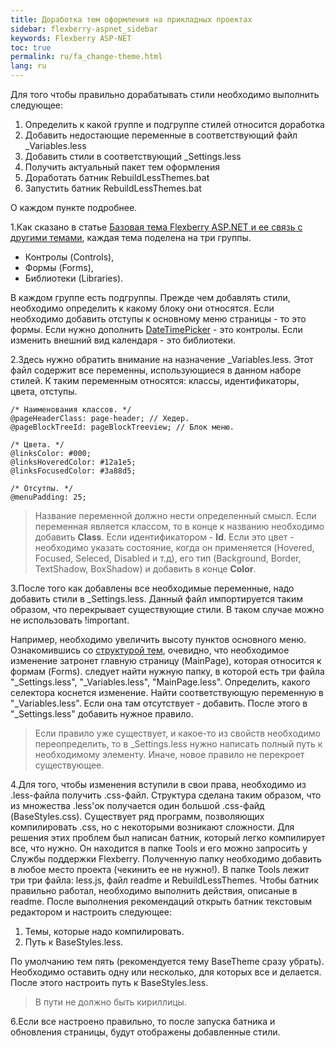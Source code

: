```yaml
---
title: Доработка тем оформления на прикладных проектах
sidebar: flexberry-aspnet_sidebar
keywords: Flexberry ASP-NET
toc: true
permalink: ru/fa_change-theme.html
lang: ru
---
```


Для того чтобы правильно дорабатывать стили необходимо выполнить следующее:

1. Определить к какой группе и подгруппе стилей относится доработка
2. Добавить недостающие переменные в соответствующий файл _Variables.less
3. Добавить стили в соответствующий _Settings.less
4. Получить актуальный пакет тем оформления
5. Доработать батник RebuildLessThemes.bat
6. Запустить батник RebuildLessThemes.bat

О каждом пункте подробнее.

1.Как сказано в статье [Базовая тема Flexberry ASP.NET и ее связь с другими темами](fa_theme-structure.html), каждая тема поделена на три группы.

* Контролы (Controls),
* Формы (Forms),
* Библиотеки (Libraries).

В каждом группе есть подгруппы. Прежде чем добавлять стили, необходимо определить к какому блоку они относятся. Если необходимо добавить отступы к основному меню страницы - то это формы. Если нужно дополнить [DateTimePicker](fw_datetime-picker.html) - это контролы. Если изменить внешний вид календаря - это библиотеки.

2.Здесь нужно обратить внимание на назначение _Variables.less. Этот файл содержит все переменны, использующиеся в данном наборе стилей. К таким переменным относятся: классы, идентификаторы, цвета, отступы.

```less
/* Наименования классов. */
@pageHeaderClass: page-header; // Хедер.
@pageBlockTreeId: pageBlockTreeview; // Блок меню.

/* Цвета. */
@linksColor: #000;
@linksHoveredColor: #12a1e5;
@linksFocusedColor: #3a88d5;

/* Отсутпы. */
@menuPadding: 25;
```

> Название переменной должно нести определенный смысл. Если переменная является классом, то в конце к названию необходимо добавить **Class**. Если идентификатором - **Id**. Если это цвет - необходимо указать состояние, когда он применяется (Hovered, Focused, Seleced, Disabled и т.д), его тип (Background, Border, TextShadow, BoxShadow) и добавить в конце **Color**.

3.После того как добавлены все необходимые переменные, надо добавить стили в _Settings.less. Данный файл импортируется таким образом, что перекрывает существующие стили. В таком случае можно не использовать !important.

Например, необходимо увеличить высоту пунктов основного меню. Ознакомившись со [структурой тем](fa_theme-structure.html), очевидно, что необходимое изменение затронет главную страницу (MainPage), которая относится к формам (Forms). следует найти нужную папку, в которой есть три файла "_Settings.less", "_Variables.less", "MainPage.less". Определить, какого селектора коснется изменение. Найти соответствующую переменную в "_Variables.less". Если она там отсутствует - добавить. После этого в "_Settings.less" добавить нужное правило.

> Если правило уже существует, и какое-то из свойств необходимо переопределить, то в _Settings.less нужно написать полный путь к необходимому элементу. Иначе, новое правило не перекроет существующее.

4.Для того, чтобы изменения вступили в свои права, необходимо из .less-файла получить .css-файл. Структура сделана таким образом, что из множества .less'ок получается один большой .css-файд (BaseStyles.css). Существует ряд программ, позволяющих компилировать .css, но с некоторыми возникают сложности. Для решения этих проблем был написан батник, который легко компилирует все, что нужно. Он находится в папке Tools и его можно запросить у Службы поддержки Flexberry. Полученную папку необходимо добавить в любое место проекта (чекинить ее не нужно!). В папке Tools лежит три три файла: less.js, файл readme и  RebuildLessThemes. Чтобы батник правильно работал, необходимо выполнить действия, описаные в readme. После выполнения рекомендаций открыть батник текстовым редактором и настроить следующее:

1. Темы, которые надо компилировать.
2. Путь к BaseStyles.less.

По умолчанию тем пять (рекомендуется тему BaseTheme сразу убрать). Необходимо оставить одну или несколько, для которых все и делается. После этого настроить путь к BaseStyles.less.

> В пути не должно быть кириллицы.

6.Если все настроено правильно, то после запуска батника и обновления страницы, будут отображены добавленные стили. 
